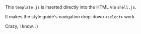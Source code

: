 This `template.js` is inserted directly into the HTML via `shell.js`.

It makes the style guide's navigation drop-down `<select>` work.

Crazy, I know. :)